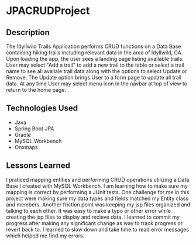 # JPACRUDProject

## Description

The Idyllwild Trails Application performs CRUD functions on a Data Base containing hiking trails including relevant data in the area of Idyllwild, CA. 
Upon loading the app, the user sees a landing page listing available trails. User may select "Add a trail" to add a new trail to the table or select a trail name to see all availale trail data along with the options to select Update or Remove. The Update option brings User to a form page to update all trail data. At any time User may select menu icon in the navbar at top of view to return to the home page.

## Technologies Used

<ul>
	<li>Java</li>
	<li>Spring Boot JPA</li>
	<li>Gradle</li>
	<li>MySQL Workbench </li>
	<li>Onxmaps</li>
</ul>


## Lessons Learned

I praticed mapping entities and performing CRUD operations utilizing a Data Base I created with MySQL Workbench. I am learning how to make sure my mapping is correct by performing a JUnit tests.  One challenge for me in this project were making sure my data types and fields matched my Entity class and members. Another friction point was keeping my jsp files organized and talking to each other. It was easy to make a typo or other error while creating the jsp files to display and recieve data. I learned to commit my progress after making any significant change as way to track progress or revert back to. I learned to slow down and take time to read error messages which helped me find my errors. 